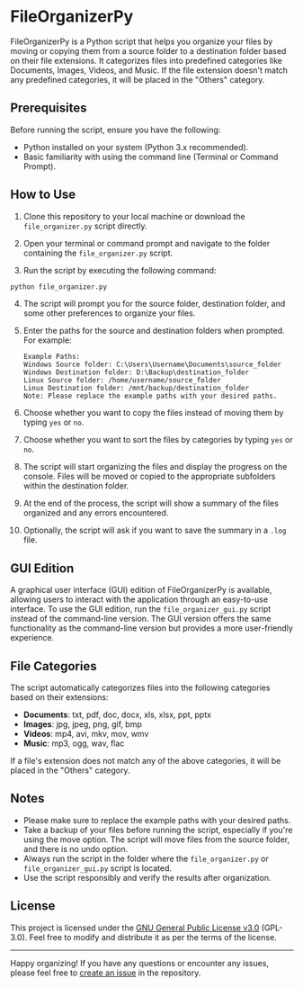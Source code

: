 # FileOrganizerPy

FileOrganizerPy is a Python script that helps you organize your files by moving or copying them from a source folder to a destination folder based on their file extensions. It categorizes files into predefined categories like Documents, Images, Videos, and Music. If the file extension doesn't match any predefined categories, it will be placed in the "Others" category.

## Prerequisites

Before running the script, ensure you have the following:

- Python installed on your system (Python 3.x recommended).
- Basic familiarity with using the command line (Terminal or Command Prompt).

## How to Use

1. Clone this repository to your local machine or download the `file_organizer.py` script directly.

2. Open your terminal or command prompt and navigate to the folder containing the `file_organizer.py` script.

3. Run the script by executing the following command:

```bash
python file_organizer.py
```

4. The script will prompt you for the source folder, destination folder, and some other preferences to organize your files.

5. Enter the paths for the source and destination folders when prompted. For example:

   ```
   Example Paths:
   Windows Source folder: C:\Users\Username\Documents\source_folder
   Windows Destination folder: D:\Backup\destination_folder
   Linux Source folder: /home/username/source_folder
   Linux Destination folder: /mnt/backup/destination_folder
   Note: Please replace the example paths with your desired paths.
   ```

6. Choose whether you want to copy the files instead of moving them by typing `yes` or `no`.

7. Choose whether you want to sort the files by categories by typing `yes` or `no`.

8. The script will start organizing the files and display the progress on the console. Files will be moved or copied to the appropriate subfolders within the destination folder.

9. At the end of the process, the script will show a summary of the files organized and any errors encountered.

10. Optionally, the script will ask if you want to save the summary in a `.log` file.

## GUI Edition

A graphical user interface (GUI) edition of FileOrganizerPy is available, allowing users to interact with the application through an easy-to-use interface. To use the GUI edition, run the `file_organizer_gui.py` script instead of the command-line version. The GUI version offers the same functionality as the command-line version but provides a more user-friendly experience.

## File Categories

The script automatically categorizes files into the following categories based on their extensions:

- **Documents**: txt, pdf, doc, docx, xls, xlsx, ppt, pptx
- **Images**: jpg, jpeg, png, gif, bmp
- **Videos**: mp4, avi, mkv, mov, wmv
- **Music**: mp3, ogg, wav, flac

If a file's extension does not match any of the above categories, it will be placed in the "Others" category.

## Notes

- Please make sure to replace the example paths with your desired paths.
- Take a backup of your files before running the script, especially if you're using the move option. The script will move files from the source folder, and there is no undo option.
- Always run the script in the folder where the `file_organizer.py` or `file_organizer_gui.py` script is located.
- Use the script responsibly and verify the results after organization.

## License

This project is licensed under the [GNU General Public License v3.0](LICENSE) (GPL-3.0). Feel free to modify and distribute it as per the terms of the license.

---

Happy organizing! If you have any questions or encounter any issues, please feel free to [create an issue](https://github.com/PawiX25/FileOrganizerPy/issues) in the repository.
